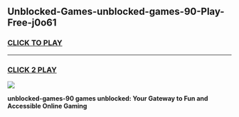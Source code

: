 
## Unblocked-Games-unblocked-games-90-Play-Free-j0o61
<h3>
<a href="https://premium76.site?title=unblocked-games-90&ref=21A">CLICK TO PLAY</a></h3>
<hr>

<h3>
<a href="https://premium76.site?title=unblocked-games-90&ref=21A">CLICK 2 PLAY</a>
  
</h3>

<a href="https://premium76.site?title=unblocked-games-90&ref=21A"><img src="https://clearcache.store/games.png"></a>


**unblocked-games-90 games unblocked: Your Gateway to Fun and Accessible Online Gaming**
